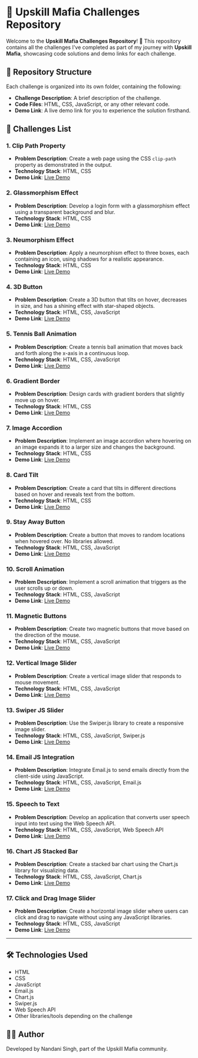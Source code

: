 # 🎯 Upskill Mafia Challenges Repository

Welcome to the **Upskill Mafia Challenges Repository**! 🚀 This repository contains all the challenges I've completed as part of my journey with **Upskill Mafia**, showcasing code solutions and demo links for each challenge.

## 📁 Repository Structure

Each challenge is organized into its own folder, containing the following:

- **Challenge Description**: A brief description of the challenge.
- **Code Files**: HTML, CSS, JavaScript, or any other relevant code.
- **Demo Link**: A live demo link for you to experience the solution firsthand.

## 📜 Challenges List

### 1. **Clip Path Property**
- **Problem Description**: Create a web page using the CSS `clip-path` property as demonstrated in the output.
- **Technology Stack**: HTML, CSS
- **Demo Link**: [Live Demo](https://nimble-syrniki-e42fea.netlify.app/)

### 2. **Glassmorphism Effect**
- **Problem Description**: Develop a login form with a glassmorphism effect using a transparent background and blur.
- **Technology Stack**: HTML, CSS
- **Demo Link**: [Live Demo](https://splendorous-croquembouche-8fb53a.netlify.app/)

### 3. **Neumorphism Effect**
- **Problem Description**: Apply a neumorphism effect to three boxes, each containing an icon, using shadows for a realistic appearance.
- **Technology Stack**: HTML, CSS
- **Demo Link**: [Live Demo](https://animated-kulfi-bb6443.netlify.app/)

### 4. **3D Button**
- **Problem Description**: Create a 3D button that tilts on hover, decreases in size, and has a shining effect with star-shaped objects.
- **Technology Stack**: HTML, CSS, JavaScript
- **Demo Link**: [Live Demo](https://monumental-fox-9338bf.netlify.app/)

### 5. **Tennis Ball Animation**
- **Problem Description**: Create a tennis ball animation that moves back and forth along the x-axis in a continuous loop.
- **Technology Stack**: HTML, CSS, JavaScript
- **Demo Link**: [Live Demo](https://astonishing-alfajores-f1cd8a.netlify.app/)

### 6. **Gradient Border**
- **Problem Description**: Design cards with gradient borders that slightly move up on hover.
- **Technology Stack**: HTML, CSS
- **Demo Link**: [Live Demo](https://neon-semolina-f3e9cf.netlify.app/)

### 7. **Image Accordion**
- **Problem Description**: Implement an image accordion where hovering on an image expands it to a larger size and changes the background.
- **Technology Stack**: HTML, CSS
- **Demo Link**: [Live Demo](https://fabulous-croissant-aefe38.netlify.app/)

### 8. **Card Tilt**
- **Problem Description**: Create a card that tilts in different directions based on hover and reveals text from the bottom.
- **Technology Stack**: HTML, CSS
- **Demo Link**: [Live Demo](https://effortless-marigold-96f102.netlify.app/)

### 9. **Stay Away Button**
- **Problem Description**: Create a button that moves to random locations when hovered over. No libraries allowed.
- **Technology Stack**: HTML, CSS, JavaScript
- **Demo Link**: [Live Demo](https://rococo-valkyrie-8a1b65.netlify.app/)

### 10. **Scroll Animation**
- **Problem Description**: Implement a scroll animation that triggers as the user scrolls up or down.
- **Technology Stack**: HTML, CSS, JavaScript
- **Demo Link**: [Live Demo](https://euphonious-gingersnap-86886c.netlify.app/)

### 11. **Magnetic Buttons**
- **Problem Description**: Create two magnetic buttons that move based on the direction of the mouse.
- **Technology Stack**: HTML, CSS, JavaScript
- **Demo Link**: [Live Demo](https://stellular-tartufo-5d526c.netlify.app/)

### 12. **Vertical Image Slider**
- **Problem Description**: Create a vertical image slider that responds to mouse movement.
- **Technology Stack**: HTML, CSS, JavaScript
- **Demo Link**: [Live Demo](https://marvelous-starship-895e6b.netlify.app/)

### 13. **Swiper JS Slider**
- **Problem Description**: Use the Swiper.js library to create a responsive image slider.
- **Technology Stack**: HTML, CSS, JavaScript, Swiper.js
- **Demo Link**: [Live Demo](https://genuine-sorbet-ae32e2.netlify.app/)

### 14. **Email JS Integration**
- **Problem Description**: Integrate Email.js to send emails directly from the client-side using JavaScript.
- **Technology Stack**: HTML, CSS, JavaScript, Email.js
- **Demo Link**: [Live Demo](https://imaginative-otter-470d91.netlify.app/)

### 15. **Speech to Text**
- **Problem Description**: Develop an application that converts user speech input into text using the Web Speech API.
- **Technology Stack**: HTML, CSS, JavaScript, Web Speech API
- **Demo Link**: [Live Demo](https://silver-dragon-2b6646.netlify.app/)

### 16. **Chart JS Stacked Bar**
- **Problem Description**: Create a stacked bar chart using the Chart.js library for visualizing data.
- **Technology Stack**: HTML, CSS, JavaScript, Chart.js
- **Demo Link**: [Live Demo](https://chimerical-pudding-2ef863.netlify.app/)

### 17. **Click and Drag Image Slider**
- **Problem Description**: Create a horizontal image slider where users can click and drag to navigate without using any JavaScript libraries.
- **Technology Stack**: HTML, CSS, JavaScript
- **Demo Link**: [Live Demo](https://chimerical-sopapillas-1a1eb4.netlify.app/)

---

## 🛠 Technologies Used
- HTML
- CSS
- JavaScript
- Email.js
- Chart.js
- Swiper.js
- Web Speech API
- Other libraries/tools depending on the challenge

## 👩‍💻 Author
Developed by Nandani Singh, part of the Upskill Mafia community.
